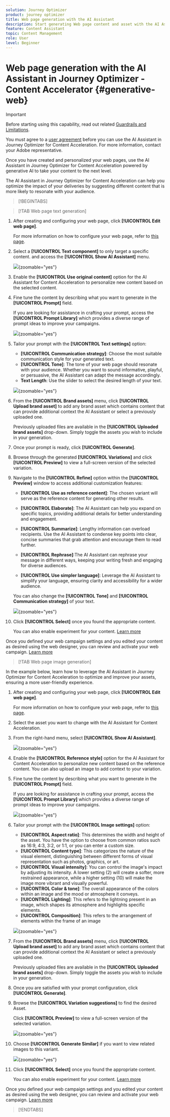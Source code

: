 ```yaml
---
solution: Journey Optimizer
product: journey optimizer
title: Web page generation with the AI Assistant
description: Start generating Web page content and asset with the AI Assistant in Journey Optimizer for Content Acceleration.
feature: Content Assistant
topic: Content Management
role: User
level: Beginner
---
```

# Web page generation with the AI Assistant in Journey Optimizer - Content Accelerator {#generative-web}

>[!IMPORTANT]
>
>Before starting using this capability, read out related [Guardrails and Limitations](gs-generative.md#generative-guardrails).
></br>
>
>You must agree to a [user agreement](https://www.adobe.com/legal/licenses-terms/adobe-dx-gen-ai-user-guidelines.html) before you can use the AI Assistant in Journey Optimizer for Content Acceleration. For more information, contact your Adobe representative.


Once you have created and personalized your web pages, use the AI Assistant in Journey Optimizer for Content Acceleration powered by generative AI to take your content to the next level.

The AI Assistant in Journey Optimizer for Content Acceleration can help you optimize the impact of your deliveries by suggesting different content that is more likely to resonate with your audience.

>[!BEGINTABS]

>[!TAB Web page text generation]

1. After creating and configuring your web page, click **[!UICONTROL Edit web page]**.

    For more information on how to configure your web page, refer to [this page](../web/create-web.md).

1. Select a **[!UICONTROL Text component]** to only target a specific content. and access the **[!UICONTROL Show AI Assistant]** menu.

    ![](assets/web-gen-full-1.png){zoomable="yes"}

1. Enable the **[!UICONTROL Use original content]** option for the AI Assistant for Content Acceleration to personalize new content based on the selected content.

1. Fine tune the content by describing what you want to generate in the **[!UICONTROL Prompt]** field. 

    If you are looking for assistance in crafting your prompt, access the **[!UICONTROL Prompt Library]** which provides a diverse range of prompt ideas to improve your campaigns.

    ![](assets/web-gen-full-2.png){zoomable="yes"}

1. Tailor your prompt with the **[!UICONTROL Text settings]** option:

    * **[!UICONTROL Communication strategy]**: Choose the most suitable communication style for your generated text.
    * **[!UICONTROL Tone]**: The tone of your web page should resonate with your audience. Whether you want to sound informative, playful, or persuasive, the AI Assistant can adapt the message accordingly.
    * **Text Length**: Use the slider to select the desired length of your text.

    ![](assets/web-gen-full-3.png){zoomable="yes"}
    
1. From the **[!UICONTROL Brand assets]** menu, click **[!UICONTROL Upload brand asset]** to add any brand asset which contains content that can provide additional context the AI Assistant or select a previously uploaded one.

    Previously uploaded files are available in the **[!UICONTROL Uploaded brand assets]** drop-down. Simply toggle the assets you wish to include in your generation.

1. Once your prompt is ready, click **[!UICONTROL Generate]**.

1. Browse through the generated **[!UICONTROL Variations]** and click **[!UICONTROL Preview]** to view a full-screen version of the selected variation.

1. Navigate to the **[!UICONTROL Refine]** option within the **[!UICONTROL Preview]** window to access additional customization features:

    * **[!UICONTROL Use as reference content]**: The chosen variant will serve as the reference content for generating other results.

    * **[!UICONTROL Elaborate]**: The AI Assistant can help you expand on specific topics, providing additional details for better understanding and engagement.

    * **[!UICONTROL Summarize]**: Lengthy information can overload recipients. Use the AI Assistant to condense key points into clear, concise summaries that grab attention and encourage them to read further.

    * **[!UICONTROL Rephrase]**:The AI Assistant can rephrase your message in different ways, keeping your writing fresh and engaging for diverse audiences.

    * **[!UICONTROL Use simpler language]**: Leverage the AI Assistant to simplify your language, ensuring clarity and accessibility for a wider audience.

    You can also change the **[!UICONTROL Tone]** and **[!UICONTROL Communication strategy]** of your text.

    ![](assets/web-gen-full-4.png){zoomable="yes"}

1. Click **[!UICONTROL Select]** once you found the appropriate content.

    You can also enable experiment for your content. [Learn more](generative-experimentation.md)

Once you defined your web campaign settings and you edited your content as desired using the web designer, you can review and activate your web campaign. [Learn more](../web/create-web.md#activate-web-campaign)

>[!TAB Web page image generation]

In the example below, learn how to leverage the AI Assistant in Journey Optimizer for Content Acceleration to optimize and improve your assets, ensuring a more user-friendly experience. 

1. After creating and configuring your web page, click **[!UICONTROL Edit web page]**.

    For more information on how to configure your web page, refer to [this page](../web/create-web.md).

1. Select the asset you want to change with the AI Assistant for Content Acceleration.

1. From the right-hand menu, select **[!UICONTROL Show AI Assistant]**.

    ![](assets/web-gen-img-1.png){zoomable="yes"}

1. Enable the **[!UICONTROL Reference style]** option for the AI Assistant for Content Acceleration to personalize new content based on the reference content. You can also upload an image to add context to your variation.

1. Fine tune the content by describing what you want to generate in the **[!UICONTROL Prompt]** field. 

    If you are looking for assistance in crafting your prompt, access the **[!UICONTROL Prompt Library]** which provides a diverse range of prompt ideas to improve your campaigns.

    ![](assets/web-gen-img-2.png){zoomable="yes"}

1. Tailor your prompt with the **[!UICONTROL Image settings]** option:

    * **[!UICONTROL Aspect ratio]**: This determines the width and height of the asset. You have the option to choose from common ratios such as 16:9, 4:3, 3:2, or 1:1, or you can enter a custom size.
    * **[!UICONTROL Content type]**: This categorizes the nature of the visual element, distinguishing between different forms of visual representation such as photos, graphics, or art.
    * **[!UICONTROL Visual intensity]**: You can control the image's impact by adjusting its intensity. A lower setting (2) will create a softer, more restrained appearance, while a higher setting (10) will make the image more vibrant and visually powerful.
    * **[!UICONTROL Color & tone]**: The overall appearance of the colors within an image and the mood or atmosphere it conveys.
    * **[!UICONTROL Lighting]**: This refers to the lightning present in an image, which shapes its atmosphere and highlights specific elements.
    * **[!UICONTROL Composition]**: This refers to the arrangement of elements within the frame of an image

    ![](assets/web-gen-img-3.png){zoomable="yes"}

1. From the **[!UICONTROL Brand assets]** menu, click **[!UICONTROL Upload brand asset]** to add any brand asset which contains content that can provide additional context the AI Assistant or select a previously uploaded one.

    Previously uploaded files are available in the **[!UICONTROL Uploaded brand assets]** drop-down. Simply toggle the assets you wish to include in your generation.

1. Once you are satisfied with your prompt configuration, click **[!UICONTROL Generate]**.

1. Browse the **[!UICONTROL Variation suggestions]** to find the desired Asset.

    Click **[!UICONTROL Preview]** to view a full-screen version of the selected variation.

    ![](assets/web-gen-img-4.png){zoomable="yes"}

1. Choose **[!UICONTROL Generate Similar]** if you want to view related images to this variant.

    ![](assets/web-gen-img-5.png){zoomable="yes"}

1. Click **[!UICONTROL Select]** once you found the appropriate content.

    You can also enable experiment for your content. [Learn more](generative-experimentation.md)

Once you defined your web campaign settings and you edited your content as desired using the web designer, you can review and activate your web campaign. [Learn more](../web/create-web.md#activate-web-campaign)

>[!ENDTABS]

